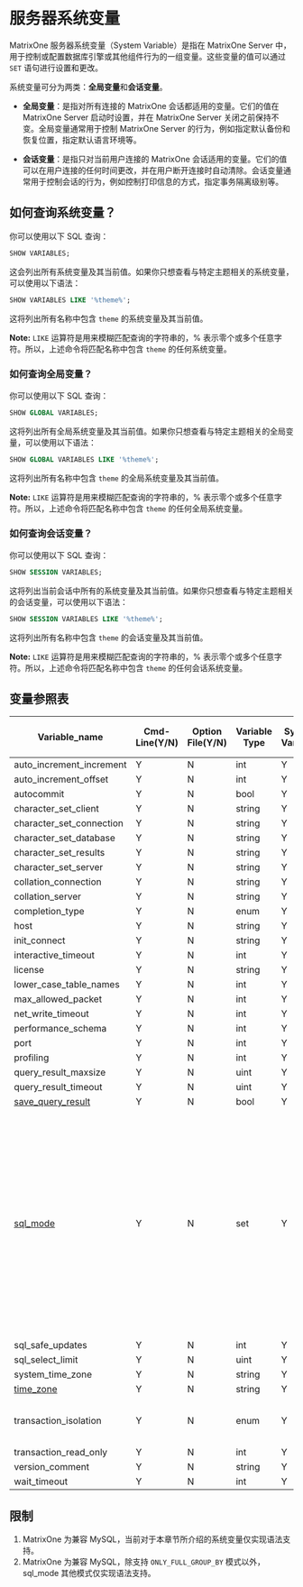 # 服务器系统变量

MatrixOne 服务器系统变量（System Variable）是指在 MatrixOne Server 中，用于控制或配置数据库引擎或其他组件行为的一组变量。这些变量的值可以通过 `SET` 语句进行设置和更改。

系统变量可分为两类：**全局变量**和**会话变量**。

- **全局变量**：是指对所有连接的 MatrixOne 会话都适用的变量。它们的值在 MatrixOne Server 启动时设置，并在 MatrixOne Server 关闭之前保持不变。全局变量通常用于控制 MatrixOne Server 的行为，例如指定默认备份和恢复位置，指定默认语言环境等。

- **会话变量**：是指只对当前用户连接的 MatrixOne 会话适用的变量。它们的值可以在用户连接的任何时间更改，并在用户断开连接时自动清除。会话变量通常用于控制会话的行为，例如控制打印信息的方式，指定事务隔离级别等。

## 如何查询系统变量？

你可以使用以下 SQL 查询：

```sql
SHOW VARIABLES;
```

这会列出所有系统变量及其当前值。如果你只想查看与特定主题相关的系统变量，可以使用以下语法：

```sql
SHOW VARIABLES LIKE '%theme%';
```

这将列出所有名称中包含 `theme` 的系统变量及其当前值。

__Note:__ `LIKE` 运算符是用来模糊匹配查询的字符串的，% 表示零个或多个任意字符。所以，上述命令将匹配名称中包含 `theme` 的任何系统变量。

### 如何查询全局变量？

你可以使用以下 SQL 查询：

```sql
SHOW GLOBAL VARIABLES;
```

这将列出所有全局系统变量及其当前值。如果你只想查看与特定主题相关的全局变量，可以使用以下语法：

```sql
SHOW GLOBAL VARIABLES LIKE '%theme%';
```

这将列出所有名称中包含 `theme` 的全局系统变量及其当前值。

__Note:__ `LIKE` 运算符是用来模糊匹配查询的字符串的，% 表示零个或多个任意字符。所以，上述命令将匹配名称中包含 `theme` 的任何全局系统变量。

### 如何查询会话变量？

你可以使用以下 SQL 查询：

```sql
SHOW SESSION VARIABLES;
```

这将列出当前会话中所有的系统变量及其当前值。如果你只想查看与特定主题相关的会话变量，可以使用以下语法：

```sql
SHOW SESSION VARIABLES LIKE '%theme%';
```

这将列出所有名称中包含 `theme` 的会话变量及其当前值。

__Note:__ `LIKE` 运算符是用来模糊匹配查询的字符串的，% 表示零个或多个任意字符。所以，上述命令将匹配名称中包含 `theme` 的任何会话系统变量。

## 变量参照表

| Variable_name | Cmd-Line(Y/N) | Option File(Y/N) | Variable Type | System Var(Y/N) | Var Scope(Global、Both/ Session) | Dynamic(Y/N) | Default Value | Optional value |
| --- | --- | --- | --- | --- | --- | --- | --- | --- |
| auto_increment_increment | Y | N | int | Y | Both | Y | 1 | 1-65535 |
| auto_increment_offset | Y | N | int | Y | Both | Y | 1 | 1-65535 |
| autocommit | Y | N | bool | Y | Both | Y | TRUE | FALSE |
| character_set_client | Y | N | string | Y | Both | Y | "utf8mb4" |  |
| character_set_connection | Y | N | string | Y | Both | Y | "utf8mb4" |  |
| character_set_database | Y | N | string | Y | Both | Y | "utf8mb4" |  |
| character_set_results | Y | N | string | Y | Both | Y | "utf8mb4" |  |
| character_set_server | Y | N | string | Y | Both | Y | "utf8mb4" |  |
| collation_connection | Y | N | string | Y | Both | Y | "default" |  |
| collation_server | Y | N | string | Y | Both | Y | "utf8mb4_bin" |  |
| completion_type | Y | N | enum | Y | Both | Y | "NO_CHAIN" | "NO_CHAIN","CHAIN", "RELEASE" |
| host | Y | N | string | Y | Both | N | "0.0.0.0" |  |
| init_connect | Y | N | string | Y | Both | Y | "" |  |
| interactive_timeout | Y | N | int | Y | Both | Y | 28800 | 1-31536000 |
| license | Y | N | string | Y | Both | N | "APACHE" |  |
| lower_case_table_names | Y | N | int | Y | Both | N | 1 | 0-2 |
| max_allowed_packet | Y | N | int | Y | Both | Y | 16777216 | 1024-1073741824 |
| net_write_timeout | Y | N | int | Y | Both | Y | 60 | 1-31536000 |
| performance_schema | Y | N | int | Y | Both | Y | 0 | 0-1 |
| port | Y | N | int | Y | Both | N | 6001 | 0-65535 |
| profiling | Y | N | int | Y | Both | Y | 0 | 0-1 |
| query_result_maxsize | Y | N | uint | Y | Both | Y | 100 | 0-18446744073709551615 |
| query_result_timeout | Y | N | uint | Y | Both | Y | 24 | 0-18446744073709551615 |
| [save_query_result](save_query_result.md) | Y | N | bool | Y | Both | Y | FALSE | TRUE |
| [sql_mode](sql-mode.md) | Y | N | set | Y | Both | Y | "ONLY_FULL_GROUP_BY,<br>STRICT_TRANS_TABLES,<br>NO_ZERO_IN_DATE,<br>NO_ZERO_DATE,<br>ERROR_FOR_DIVISION_BY_ZERO,<br>NO_ENGINE_SUBSTITUTION" | "ANSI", "TRADITIONAL", "ALLOW_INVALID_DATES", "ANSI_QUOTES", "ERROR_FOR_DIVISION_BY_ZERO", "HIGH_NOT_PRECEDENCE", "IGNORE_SPACE", "NO_AUTO_VALUE_ON_ZERO", "NO_BACKSLASH_ESCAPES", "NO_DIR_IN_CREATE", "NO_ENGINE_SUBSTITUTION", "NO_UNSIGNED_SUBTRACTION", "NO_ZERO_DATE", "NO_ZERO_IN_DATE", "ONLY_FULL_GROUP_BY", "PAD_CHAR_TO_FULL_LENGTH", "PIPES_AS_CONCAT", "REAL_AS_FLOAT", "STRICT_ALL_TABLES", "STRICT_TRANS_TABLES", "TIME_TRUNCATE_FRACTIONAL" |
| sql_safe_updates | Y | N | int | Y | Both | Y | 0 | 0-1 |
| sql_select_limit | Y | N | uint | Y | Both | Y | 18446744073709551615 |  0-18446744073709551615 |
| system_time_zone | Y | N | string | Y | Both | N | "" |  |
| [time_zone](timezone.md) | Y | N | string | Y | Both | N | "SYSTEM" |  |
| transaction_isolation | Y | N | enum | Y | Both | Y | "REPEATABLE-READ" | "READ-UNCOMMITTED", "READ-COMMITTED", "REPEATABLE-READ","REPEATABLE-READ", "SERIALIZABLE" |
| transaction_read_only | Y | N | int | Y | Both | Y | 0 | 0-1 |
| version_comment | Y | N | string | Y | Both | N | "MatrixOne" |  |
| wait_timeout | Y | N | int | Y | Both | Y | 28800 |  1-2147483 |

## 限制

1. MatrixOne 为兼容 MySQL，当前对于本章节所介绍的系统变量仅实现语法支持。
2. MatrixOne 为兼容 MySQL，除支持 `ONLY_FULL_GROUP_BY` 模式以外，sql_mode 其他模式仅实现语法支持。
